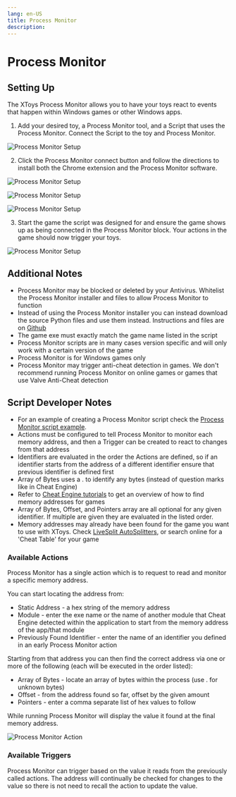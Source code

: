 ```yaml
---
lang: en-US
title: Process Monitor
description: 
---
```


# Process Monitor

## Setting Up

The XToys Process Monitor allows you to have your toys react to events that happen within Windows games or other Windows apps.

1. Add your desired toy, a Process Monitor tool, and a Script that uses the Process Monitor. Connect the Script to the toy and Process Monitor.

![Process Monitor Setup](../images/process-monitor-setup-1.png)

2. Click the Process Monitor connect button and follow the directions to install both the Chrome extension and the Process Monitor software.

![Process Monitor Setup](../images/process-monitor-setup-2.png)

![Process Monitor Setup](../images/process-monitor-setup-3.png)

![Process Monitor Setup](../images/process-monitor-setup-4.png)

3. Start the game the script was designed for and ensure the game shows up as being connected in the Process Monitor block. Your actions in the game should now trigger your toys.

![Process Monitor Setup](../images/process-monitor-setup-5.png)

## Additional Notes

* Process Monitor may be blocked or deleted by your Antivirus. Whitelist the Process Monitor installer and files to allow Process Monitor to function
* Instead of using the Process Monitor installer you can instead download the source Python files and use them instead. Instructions and files are on [Github](https://github.com/denialtek/xtoys-game-monitor)
* The game exe must exactly match the game name listed in the script
* Process Monitor scripts are in many cases version specific and will only work with a certain version of the game
* Process Monitor is for Windows games only
* Process Monitor may trigger anti-cheat detection in games. We don't recommend running Process Monitor on online games or games that use Valve Anti-Cheat detection

## Script Developer Notes

* For an example of creating a Process Monitor script check the [Process Monitor script example](http://localhost:8081/script-creation/example-4.html).
* Actions must be configured to tell Process Monitor to monitor each memory address, and then a Trigger can be created to react to changes from that address
* Identifiers are evaluated in the order the Actions are defined, so if an identifier starts from the address of a different identifier ensure that previous identifier is defined first
* Array of Bytes uses a . to identify any bytes (instead of question marks like in Cheat Engine)
* Refer to [Cheat Engine tutorials](https://wiki.cheatengine.org/index.php?title=Tutorials:Cheat_Engine_Tutorial_Guide_x64) to get an overview of how to find memory addresses for games
* Array of Bytes, Offset, and Pointers array are all optional for any given identifier. If multiple are given they are evaluated in the listed order.
* Memory addresses may already have been found for the game you want to use with XToys. Check [LiveSplit AutoSplitters](https://github.com/LiveSplit/LiveSplit.AutoSplitters), or search online for a 'Cheat Table' for your game

### Available Actions

Process Monitor has a single action which is to request to read and monitor a specific memory address.

You can start locating the address from:
* Static Address - a hex string of the memory address
* Module - enter the exe name or the name of another module that Cheat Engine detected within the application to start from the memory address of the app/that module
* Previously Found Identifier - enter the name of an identifier you defined in an early Process Monitor action

Starting from that address you can then find the correct address via one or more of the following (each will be executed in the order listed):
* Array of Bytes - locate an array of bytes within the process (use . for unknown bytes)
* Offset - from the address found so far, offset by the given amount
* Pointers - enter a comma separate list of hex values to follow

While running Process Monitor will display the value it found at the final memory address.

![Process Monitor Action](../images/process-monitor-action.png)

### Available Triggers

Process Monitor can trigger based on the value it reads from the previously called actions. The address will continually be checked for changes to the value so there is not need to recall the action to update the value.
